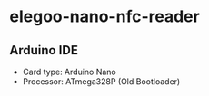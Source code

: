 # elegoo-nano-nfc-reader

## Arduino IDE

- Card type: Arduino Nano
- Processor: ATmega328P (Old Bootloader)
